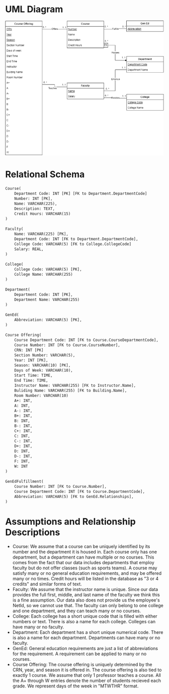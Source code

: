 # UML Diagram
![UML](411_uml.png "UML Diagram")

# Relational Schema
```
Course(
    Department Code: INT [PK] [FK to Department.DepartmentCode] 
    Number: INT [PK], 
    Name: VARCHAR(225),
    Description: TEXT,
    Credit Hours: VARCHAR(15)
)

Faculty(
    Name: VARCHAR(225) [PK],
    Department Code: INT [FK to Department.DepartmentCode],
    College Code: VARCHAR(5) [FK to College.CollegeCode]
    Salary: REAL,
)

College(
    College Code: VARCHAR(5) [PK],
    College Name: VARCHAR(255)
)

Department(
    Department Code: INT [PK],
    Department Name: VARCHAR(255)
)

GenEd(
    Abbreviation: VARCHAR(5) [PK],
)

Course Offering(
    Course Department Code: INT [FK to Course.CourseDepartmentCode],
    Course Number: INT [FK to Course.CourseNumber],
    CRN: INT [PK]
    Section Number: VARCHAR(5),
    Year: INT [PK],
    Season: VARCHAR(10) [PK],
    Days of Week: VARCHAR(10),
    Start Time: TIME,
    End Time: TIME,
    Instructor Name: VARCHAR(255) [FK to Instructor.Name],
    Buliding Name: VARCHAR(255) [FK to Building.Name],
    Room Number: VARCHAR(10)
    A+: INT,
    A: INT,
    A-: INT,
    B+: INT,
    B: INT,
    B-: INT,
    C+: INT,
    C: INT,
    C-: INT,
    D+: INT,
    D: INT,
    D-: INT,
    F: INT,
    W: INT
)

GenEdFulfillment(
    Course Number: INT [FK to Course.Number],
    Course Department Code: INT [FK to Course.DepartmentCode],
    Abbreviation: VARCHAR(5) [FK to GenEd.Relationships],
)
```

# Assumptions and Relationship Descriptions
* Course: We assume that a course can be uniquely identified by its number and the department it is housed in. Each course only has one department, but a department can have multiple or no courses. This comes from the fact that our data includes departments that employ faculty but do not offer classes (such as sports teams). A course may satisfy many or no general education requirements, and may be offered many or no times. Credit hours will be listed in the database as "3 or 4 credits" and similar forms of text.
* Faculty: We assume that the instructor name is unique. Since our data provides the full first, middle, and last name of the faculty we think this is a fine assumption. Our data also does not provide us the employee's NetId, so we cannot use that. The faculty can only belong to one college and one department, and they can teach many or no courses.
* College: Each college has a short unique code that is filled with either numbers or text. There is also a name for each college. Colleges can have many or no faculty.
* Department: Each department has a short unique numerical code. There is also a name for each department. Departments can have many or no faculty.
* GenEd: General education requirements are just a list of abbreviations for the requirement. A requirement can be applied to many or no courses.
* Course Offering: The course offering is uniquely determined by the CRN, year, and season it is offered in. The course offering is also tied to exactly 1 course. We assume that only 1 professor teaches a course. All the A+ through W entries denote the number of students recieved each grade. We represent days of the week in "MTWTHR" format.
